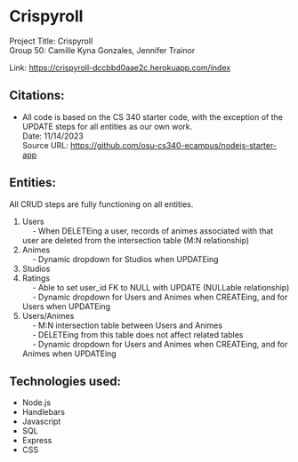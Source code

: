 # Crispyroll

Project Title: Crispyroll <br />
Group 50: Camille Kyna Gonzales, Jennifer Trainor <br />

Link: https://crispyroll-dccbbd0aae2c.herokuapp.com/index

## Citations:
- All code is based on the CS 340 starter code, with the exception of the UPDATE steps for all entities as our own work. <br />
Date: 11/14/2023 <br />
Source URL: https://github.com/osu-cs340-ecampus/nodejs-starter-app <br />

## Entities:
All CRUD steps are fully functioning on all entities.
1. Users <br />
&emsp; - When DELETEing a user, records of animes associated with that user are deleted from the intersection table (M:N relationship)
2. Animes <br />
&emsp; - Dynamic dropdown for Studios when UPDATEing
3. Studios
4. Ratings <br />
&emsp; - Able to set user_id FK to NULL with UPDATE (NULLable relationship) <br />
&emsp; - Dynamic dropdown for Users and Animes when CREATEing, and for Users when UPDATEing
5. Users/Animes <br />
&emsp; - M:N intersection table between Users and Animes <br />
&emsp; - DELETEing from this table does not affect related tables <br />
&emsp; - Dynamic dropdown for Users and Animes when CREATEing, and for Animes when UPDATEing

## Technologies used:
- Node.js
- Handlebars
- Javascript
- SQL
- Express
- CSS
